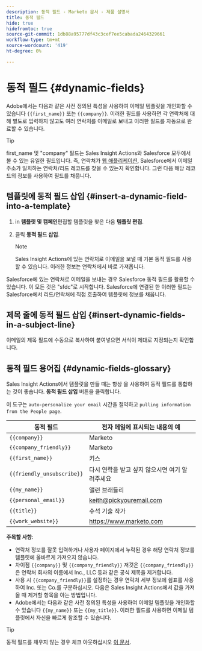 ```yaml
---
description: 동적 필드 - Marketo 문서 - 제품 설명서
title: 동적 필드
hide: true
hidefromtoc: true
source-git-commit: 1db88a95777df43c3cef7ee5cabada2464329661
workflow-type: tm+mt
source-wordcount: '419'
ht-degree: 0%

---
```


# 동적 필드 {#dynamic-fields}

Adobe에서는 다음과 같은 사전 정의된 특성을 사용하여 이메일 템플릿을 개인화할 수 있습니다 `{{first_name}}` 또는 `{{company}}`. 이러한 필드를 사용하면 각 연락처에 대해 별도로 입력하지 않고도 여러 연락처를 이메일로 보내고 이러한 필드를 자동으로 완료할 수 있습니다.

>[!TIP]
>
>first_name 및 &quot;company&quot; 필드는 Sales Insight Actions와 Salesforce 모두에서 볼 수 있는 유일한 필드입니다. 즉, 연락처가 [웹 애플리케이션](https://toutapp.com/login), Salesforce에서 이메일 주소가 일치하는 연락처/리드 레코드를 찾을 수 있는지 확인합니다. 그런 다음 해당 레코드의 정보를 사용하여 필드를 채웁니다.

## 템플릿에 동적 필드 삽입 {#insert-a-dynamic-field-into-a-template}

1. in **템플릿 및 캠페인**&#x200B;편집할 템플릿을 찾은 다음 **템플릿 편집**.

1. 클릭 **동적 필드 삽입**.

   >[!NOTE]
   >
   >Sales Insight Actions에 있는 연락처로 이메일을 보낼 때 기본 동적 필드를 사용할 수 있습니다. 이러한 정보는 연락처에서 바로 가져옵니다.

Salesforce에 있는 연락처로 이메일을 보내는 경우 Salesforce 동적 필드를 활용할 수 있습니다. 이 모든 것은 &quot;sfdc&quot;로 시작합니다. Salesforce에 연결된 한 이러한 필드는 Salesforce에서 리드/연락처에 직접 호출하여 템플릿에 정보를 채웁니다.

## 제목 줄에 동적 필드 삽입 {#insert-dynamic-fields-in-a-subject-line}

이메일의 제목 필드에 수동으로 복사하여 붙여넣으면 서식이 제대로 지정되는지 확인합니다.

## 동적 필드 용어집 {#dynamic-fields-glossary}

Sales Insight Actions에서 템플릿을 만들 때는 항상 을 사용하여 동적 필드를 통합하는 것이 좋습니다. **동적 필드 삽입** 버튼을 클릭합니다.

이 도구는 `auto-personalize your email` 시간을 절약하고 `pulling information from the People page`.

| 동적 필드 | 전자 메일에 표시되는 내용의 예 |
|---|---|
| `{{company}}` | Marketo |
| `{{company_friendly}}` | Marketo |
| `{{first_name}}` | 키스 |
| `{{friendly_unsubscribe}}` | 다시 연락을 받고 싶지 않으시면 여기 알려주세요 |
| `{{my_name}}` | 앨런 브래들리 |
| `{{personal_email}}` | keith@pickyouremail.com |
| `{{title}}` | 수석 기술 작가 |
| `{{work_website}}` | https://www.marketo.com |

**주목할 사항**:

* 연락처 정보를 잘못 입력하거나 사용자 페이지에서 누락된 경우 해당 연락처 정보를 템플릿에 올바르게 가져오지 않습니다.
* 차이점 `{{company}}` 및 `{{company_friendly}}` 저것은 `{{company_friendly}}` 은 연락처 회사의 이름에서 Inc., LLC 등과 같은 공식 제목을 제거합니다.
* 사용 시 `{{company_friendly}}`를 설정하는 경우 연락처 세부 정보에 쉼표를 사용하여 Inc. 또는 Co.를 구분하십시오. 다음은 Sales Insight Actions에서 값을 가져올 때 제거할 항목을 아는 방법입니다.
* Adobe에서는 다음과 같은 사전 정의된 특성을 사용하여 이메일 템플릿을 개인화할 수 있습니다 `{{my_name}}` 또는 `{{my_title}}`. 이러한 필드를 사용하면 이메일 템플릿에서 자신을 빠르게 참조할 수 있습니다.

>[!TIP]
>
>동적 필드를 채우지 않는 경우 체크 아웃하십시오 [이 문서](/help/marketo/product-docs/marketo-sales-insight/actions/faq/why-arent-my-dynamic-fields-filling-out).
